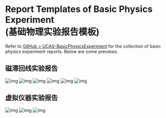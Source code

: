 # Report Templates of Basic Physics Experiment <br> (基础物理实验报告模板)

Refer to [GitHub > UCAS-BasicPhysicsExperiment](https://github.com/YiDingg/UCAS-BasicPhysicsExperiment) for the collection of basic physics experiment reports. Below are some previews.


## 磁滞回线实验报告

![img](https://gcore.jsdelivr.net/gh/YiDingg/LatexNotes/assets/pic/fig_Templates_BPE/2024-10-29-18-04-32_README.webp)
![img](https://gcore.jsdelivr.net/gh/YiDingg/LatexNotes/assets/pic/fig_Templates_BPE/2024-10-29-18-04-32_README.webp)
![img](https://gcore.jsdelivr.net/gh/YiDingg/LatexNotes/assets/pic/fig_Templates_BPE/2024-10-29-18-06-55_README.webp)
![img](https://gcore.jsdelivr.net/gh/YiDingg/LatexNotes/assets/pic/fig_Templates_BPE/2024-10-29-18-08-39_README.webp)
![img](https://gcore.jsdelivr.net/gh/YiDingg/LatexNotes/assets/pic/fig_Templates_BPE/2024-10-29-18-09-31_README.webp)
![img](https://gcore.jsdelivr.net/gh/YiDingg/LatexNotes/assets/pic/fig_Templates_BPE/2024-10-29-18-11-51_README.webp)



<!-- ![img](https://github.com/YiDingg/LatexNotes/tree/main/assets/pic/fig_Templates_BPE/2024-10-29-18-04-32_README.jpg)
![img](https://gcore.jsdelivr.net/gh/YiDingg/LatexNotes/tree/main/assets/pic/fig_Templates_BPE/2024-10-29-18-04-32_README.webp)
![img](https://github.com/YiDingg/LatexNotes/assets/pic/fig_Templates_BPE/2024-10-29-18-04-32_README.webp)
![img](https://github.com/YiDingg/LatexNotes/tree/main/assets/pic/fig_Templates_BPE/2024-10-29-18-04-32_README.webp)
![img](https://test.jsdelivr.net/gh/YiDingg/LatexNotes/assets/pic/fig_Templates_BPE/2024-10-29-18-04-32_README.webp)
![img](https://test.jsdelivr.net/gh/YiDingg/LatexNotes/tree/main/assets/pic/fig_Templates_BPE/2024-10-29-18-04-32_README.webp) -->

<!-- ![img](https://github.com/YiDingg/LatexNotes/tree/main/assets/pic/fig_Templates_BPE/2024-10-29-18-04-32_README.webp)
![img](https://github.com/YiDingg/LatexNotes/tree/main/assets/pic/fig_Templates_BPE/2024-10-29-18-06-55_README.webp)
![img](https://github.com/YiDingg/LatexNotes/tree/main/assets/pic/fig_Templates_BPE/2024-10-29-18-08-39_README.webp)
![img](https://github.com/YiDingg/LatexNotes/tree/main/assets/pic/fig_Templates_BPE/2024-10-29-18-09-31_README.webp)
![img](https://github.com/YiDingg/LatexNotes/tree/main/assets/pic/fig_Templates_BPE/2024-10-29-18-11-51_README.webp) -->


<!-- 
<div class="center"><img src="https://imagebank-0.oss-cn-beijing.aliyuncs.com/VS-PicGo/2024-10-29-18-04-32_Test.webp"/></div>
<div class="center"><img src="https://imagebank-0.oss-cn-beijing.aliyuncs.com/VS-PicGo/2024-10-29-18-06-55_README.webp"/></div>
<div class="center"><img src="https://imagebank-0.oss-cn-beijing.aliyuncs.com/VS-PicGo/2024-10-29-18-08-39_README.webp"/></div>
<div class="center"><img src="https://imagebank-0.oss-cn-beijing.aliyuncs.com/VS-PicGo/2024-10-29-18-09-31_README.webp"/></div>
<div class="center"><img src="https://imagebank-0.oss-cn-beijing.aliyuncs.com/VS-PicGo/2024-10-29-18-11-51_README.webp"/></div> -->

## 虚拟仪器实验报告

![img](https://gcore.jsdelivr.net/gh/YiDingg/LatexNotes/assets/pic/fig_Templates_BPE/2024-10-29-18-12-25_README.webp)
![img](https://gcore.jsdelivr.net/gh/YiDingg/LatexNotes/assets/pic/fig_Templates_BPE/2024-10-29-18-12-59_README.webp)
![img](https://gcore.jsdelivr.net/gh/YiDingg/LatexNotes/assets/pic/fig_Templates_BPE/2024-10-29-18-13-38_README.webp)

<!-- 
![img](https://github.com/YiDingg/LatexNotes/tree/main/assets/pic/fig_Templates_BPE/2024-10-29-18-12-25_README.webp)
![img](https://github.com/YiDingg/LatexNotes/tree/main/assets/pic/fig_Templates_BPE/2024-10-29-18-12-59_README.webp)
![img](https://github.com/YiDingg/LatexNotes/tree/main/assets/pic/fig_Templates_BPE/2024-10-29-18-13-38_README.webp)
 -->
<!-- 
<div class="center"><img src="https://imagebank-0.oss-cn-beijing.aliyuncs.com/VS-PicGo/2024-10-29-18-12-25_README.webp"/></div>
<div class="center"><img src="https://imagebank-0.oss-cn-beijing.aliyuncs.com/VS-PicGo/2024-10-29-18-12-59_README.webp"/></div>
<div class="center"><img src="https://imagebank-0.oss-cn-beijing.aliyuncs.com/VS-PicGo/2024-10-29-18-13-38_README.webp"/></div> -->
